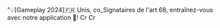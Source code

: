 "💡[Gameplay 2024]🇫🇷 Unis, co_Signataires de l'art 68, entraînez-vous avec notre application 📱! Cr Cr